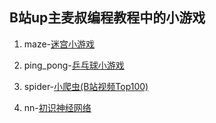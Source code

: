 ## B站up主麦叔编程教程中的小游戏

1. maze-[迷宫小游戏](https://www.bilibili.com/video/BV1r7411i7xY)

2. ping_pong-[乒乓球小游戏](https://www.bilibili.com/video/BV1pJ411e7qd)

3. spider-[小爬虫(B站视频Top100)](https://www.bilibili.com/video/BV1o7411q7za)

4. nn-[初识神经网络](https://www.bilibili.com/video/BV1XE411C7mS)
